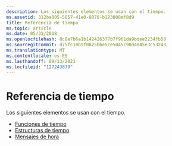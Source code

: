 ```yaml
---
description: Los siguientes elementos se usan con el tiempo.
ms.assetid: 312ba805-5857-41e0-8878-b123808ef8d9
title: Referencia de tiempo
ms.topic: article
ms.date: 05/31/2018
ms.openlocfilehash: 8c8e7b6a1b142426377b7f961da9bdee2234fb58
ms.sourcegitcommit: d75fc10b9f0825bbe5ce5045c90d4045e3c53243
ms.translationtype: MT
ms.contentlocale: es-ES
ms.lasthandoff: 09/13/2021
ms.locfileid: "127243879"
---
```

# <a name="time-reference"></a>Referencia de tiempo

Los siguientes elementos se usan con el tiempo.

-   [Funciones de tiempo](time-functions.md)
-   [Estructuras de tiempo](time-structures.md)
-   [Mensajes de hora](time-messages.md)

 

 



